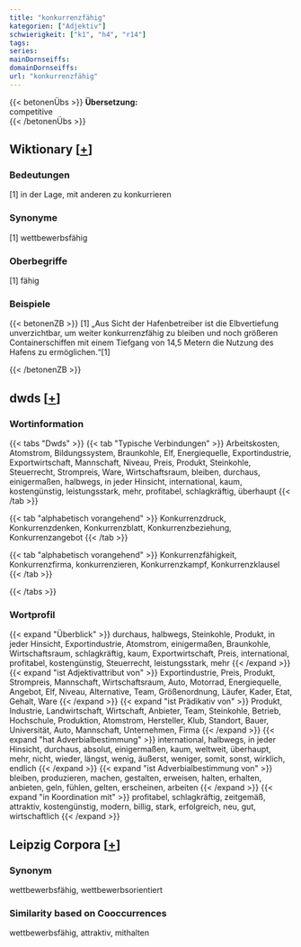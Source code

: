 ```yaml
---
title: "konkurrenzfähig"
kategorien: ["Adjektiv"]
schwierigkeit: ["k1", "h4", "r14"]
tags:
series:
mainDornseiffs:
domainDornseiffs:
url: "konkurrenzfähig"
---
```


{{< betonenÜbs >}}
**Übersetzung:**  
competitive  
{{< /betonenÜbs >}}

## Wiktionary [[+](https://de.wiktionary.org/wiki/konkurrenzfähig)]

### Bedeutungen
[1] in der Lage, mit anderen zu konkurrieren  

### Synonyme
[1] wettbewerbsfähig  

### Oberbegriffe
[1] fähig  

### Beispiele
{{< betonenZB >}}
[1] „Aus Sicht der Hafenbetreiber ist die Elbvertiefung unverzichtbar, um weiter konkurrenzfähig zu bleiben und noch größeren Containerschiffen mit einem Tiefgang von 14,5 Metern die Nutzung des Hafens zu ermöglichen.“[1]  

{{< /betonenZB >}}


## dwds [[+](https://www.dwds.de/wb/konkurrenzfähig)]

### Wortinformation
{{< tabs "Dwds" >}}
{{< tab "Typische Verbindungen" >}}
Arbeitskosten, Atomstrom, Bildungssystem, Braunkohle, Elf, Energiequelle, Exportindustrie, Exportwirtschaft, Mannschaft, Niveau, Preis, Produkt, Steinkohle, Steuerrecht, Strompreis, Ware, Wirtschaftsraum, bleiben, durchaus, einigermaßen, halbwegs, in jeder Hinsicht, international, kaum, kostengünstig, leistungsstark, mehr, profitabel, schlagkräftig, überhaupt
{{< /tab >}}

{{< tab "alphabetisch vorangehend" >}}
Konkurrenzdruck, Konkurrenzdenken, Konkurrenzblatt, Konkurrenzbeziehung, Konkurrenzangebot
{{< /tab >}}

{{< tab "alphabetisch vorangehend" >}}
Konkurrenzfähigkeit, Konkurrenzfirma, konkurrenzieren, Konkurrenzkampf, Konkurrenzklausel
{{< /tab >}}

{{< /tabs >}}

### Wortprofil
{{< expand "Überblick" >}} durchaus, halbwegs, Steinkohle, Produkt, in jeder Hinsicht, Exportindustrie, Atomstrom, einigermaßen, Braunkohle, Wirtschaftsraum, schlagkräftig, kaum, Exportwirtschaft, Preis, international, profitabel, kostengünstig, Steuerrecht, leistungsstark, mehr {{< /expand >}}
{{< expand "ist Adjektivattribut von" >}} Exportindustrie, Preis, Produkt, Strompreis, Mannschaft, Wirtschaftsraum, Auto, Motorrad, Energiequelle, Angebot, Elf, Niveau, Alternative, Team, Größenordnung, Läufer, Kader, Etat, Gehalt, Ware {{< /expand >}}
{{< expand "ist Prädikativ von" >}} Produkt, Industrie, Landwirtschaft, Wirtschaft, Anbieter, Team, Steinkohle, Betrieb, Hochschule, Produktion, Atomstrom, Hersteller, Klub, Standort, Bauer, Universität, Auto, Mannschaft, Unternehmen, Firma {{< /expand >}}
{{< expand "hat Adverbialbestimmung" >}} international, halbwegs, in jeder Hinsicht, durchaus, absolut, einigermaßen, kaum, weltweit, überhaupt, mehr, nicht, wieder, längst, wenig, äußerst, weniger, somit, sonst, wirklich, endlich {{< /expand >}}
{{< expand "ist Adverbialbestimmung von" >}} bleiben, produzieren, machen, gestalten, erweisen, halten, erhalten, anbieten, geln, fühlen, gelten, erscheinen, arbeiten {{< /expand >}}
{{< expand "in Koordination mit" >}} profitabel, schlagkräftig, zeitgemäß, attraktiv, kostengünstig, modern, billig, stark, erfolgreich, neu, gut, wirtschaftlich {{< /expand >}}

## Leipzig Corpora [[+](https://corpora.uni-leipzig.de/en/res?word=konkurrenzfähig&corpusId=deu_newscrawl-public_2018)]


### Synonym
wettbewerbsfähig, wettbewerbsorientiert


### Similarity based on Cooccurrences
wettbewerbsfähig, attraktiv, mithalten

